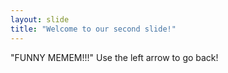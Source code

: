 ```yaml
---
layout: slide
title: "Welcome to our second slide!"
---
```

"FUNNY MEMEM!!!"
Use the left arrow to go back!
